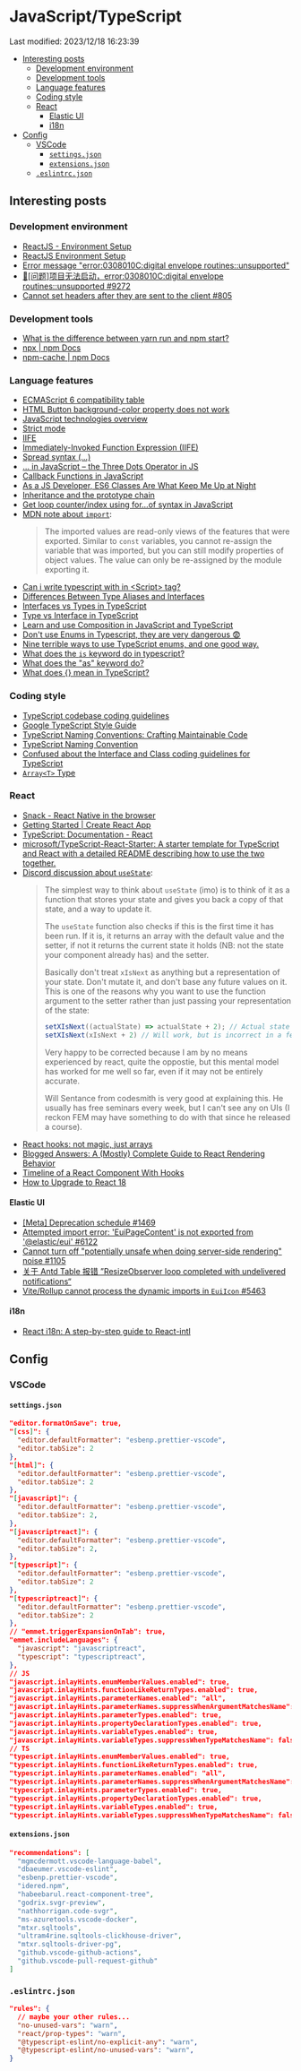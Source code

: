 # JavaScript/TypeScript

Last modified: 2023/12/18 16:23:39

- [Interesting posts](#interesting-posts)
  - [Development environment](#development-environment)
  - [Development tools](#development-tools)
  - [Language features](#language-features)
  - [Coding style](#coding-style)
  - [React](#react)
    - [Elastic UI](#elastic-ui)
    - [i18n](#i18n)
- [Config](#config)
  - [VSCode](#vscode)
    - [`settings.json`](#settingsjson)
    - [`extensions.json`](#extensionsjson)
  - [`.eslintrc.json`](#eslintrcjson)

## Interesting posts

### Development environment

- [ReactJS - Environment Setup](https://www.tutorialspoint.com/reactjs/reactjs_environment_setup.htm)
- [ReactJS Environment Setup](https://www.geeksforgeeks.org/reactjs-environment-setup/)
- [Error message "error:0308010C:digital envelope routines::unsupported"](https://stackoverflow.com/questions/69692842/error-message-error0308010cdigital-envelope-routinesunsupported)
- [🧐[问题]项目无法启动，error:0308010C:digital envelope routines::unsupported #9272](https://github.com/ant-design/ant-design-pro/issues/9272#issuecomment-1083276843)
- [Cannot set headers after they are sent to the client #805](https://github.com/http-party/http-server/issues/805)

### Development tools

- [What is the difference between yarn run and npm start?](https://stackoverflow.com/questions/40619269/what-is-the-difference-between-yarn-run-and-npm-start)
- [npx \| npm Docs](https://docs.npmjs.com/cli/v9/commands/npx?v=true)
- [npm-cache \| npm Docs](https://docs.npmjs.com/cli/v9/commands/npm-cache?v=true)

### Language features

- [ECMAScript 6 compatibility table](https://kangax.github.io/compat-table/es6/)
- [HTML Button background-color property does not work](https://stackoverflow.com/questions/41180844/html-button-background-color-property-does-not-work)
- [JavaScript technologies overview](https://developer.mozilla.org/en-US/docs/Web/JavaScript/JavaScript_technologies_overview)
- [Strict mode](https://developer.mozilla.org/en-US/docs/Web/JavaScript/Reference/Strict_mode)
- [IIFE](https://developer.mozilla.org/en-US/docs/Glossary/IIFE)
- [Immediately-Invoked Function Expression (IIFE)](https://benalman.com/news/2010/11/immediately-invoked-function-expression/)
- [Spread syntax (...)](https://developer.mozilla.org/en-US/docs/Web/JavaScript/Reference/Operators/Spread_syntax)
- [... in JavaScript – the Three Dots Operator in JS](https://www.freecodecamp.org/news/three-dots-operator-in-javascript/)
- [Callback Functions in JavaScript](https://www.impressivewebs.com/callback-functions-javascript/)
- [As a JS Developer, ES6 Classes Are What Keep Me Up at Night](https://www.toptal.com/javascript/es6-class-chaos-keeps-js-developer-up)
- [Inheritance and the prototype chain](https://developer.mozilla.org/en-US/docs/Web/JavaScript/Inheritance_and_the_prototype_chain)
- [Get loop counter/index using for…of syntax in JavaScript](https://stackoverflow.com/questions/10179815/get-loop-counter-index-using-for-of-syntax-in-javascript)
- [MDN note about `import`](https://developer.mozilla.org/en-US/docs/Web/JavaScript/Guide/Modules#importing_features_into_your_script):
  > The imported values are read-only views of the features that were exported. Similar to `const` variables, you cannot re-assign the variable that was imported, but you can still modify properties of object values. The value can only be re-assigned by the module exporting it.
- [Can i write typescript with in \<Script\> tag?](https://stackoverflow.com/questions/56106649/can-i-write-typescript-with-in-script-tag)
- [Differences Between Type Aliases and Interfaces](https://www.typescriptlang.org/docs/handbook/2/everyday-types.html#differences-between-type-aliases-and-interfaces)
- [Interfaces vs Types in TypeScript](https://stackoverflow.com/questions/37233735/interfaces-vs-types-in-typescript/52682220#52682220)
- [Type vs Interface in TypeScript](https://blog.bitsrc.io/type-vs-interface-in-typescript-cf3c00bc04ae)
- [Learn and use Composition in JavaScript and TypeScript](https://softchris.github.io/pages/javascript-composition.html)
- [Don't use Enums in Typescript, they are very dangerous 😨](https://dev.to/ivanzm123/dont-use-enums-in-typescript-they-are-very-dangerous-57bh)
- [Nine terrible ways to use TypeScript enums, and one good way.](https://bluepnume.medium.com/nine-terrible-ways-to-use-typescript-enums-and-one-good-way-f9c7ec68bf15)
- [What does the `is` keyword do in typescript?](https://stackoverflow.com/questions/40081332/what-does-the-is-keyword-do-in-typescript)
- [What does the "as" keyword do?](https://stackoverflow.com/questions/55781559/what-does-the-as-keyword-do)
- [What does {} mean in TypeScript?](https://stackoverflow.com/questions/60381643/what-does-mean-in-typescript)

### Coding style

- [TypeScript codebase coding guidelines](https://github.com/Microsoft/TypeScript/wiki/Coding-guidelines)
- [Google TypeScript Style Guide](https://google.github.io/styleguide/tsguide.html)
- [TypeScript Naming Conventions: Crafting Maintainable Code](https://aykhanhuseyn.medium.com/typescript-naming-conventions-crafting-maintainable-code-7d872234fe17)
- [TypeScript Naming Convention](https://dev.to/shintoshio_me/typescript-naming-convention-2bbg)
- [Confused about the Interface and Class coding guidelines for TypeScript](https://stackoverflow.com/questions/31876947/confused-about-the-interface-and-class-coding-guidelines-for-typescript)
- [`Array<T>` Type](https://google.github.io/styleguide/tsguide.html#arrayt-type)

### React

- [Snack - React Native in the browser](https://snack.expo.dev/)
- [Getting Started \| Create React App](https://create-react-app.dev/docs/getting-started)
- [TypeScript: Documentation - React](https://www.typescriptlang.org/docs/handbook/react.html)
- [microsoft/TypeScript-React-Starter: A starter template for TypeScript and React with a detailed README describing how to use the two together.](https://github.com/microsoft/TypeScript-React-Starter)
- [Discord discussion about `useState`](https://discord.com/channels/102860784329052160/103696749012467712/1142056424826994698):
  > The simplest way to think about `useState` (imo) is to think of it as a function that stores your state and gives you back a copy of that state, and a way to update it.
  >
  > The `useState` function also checks if this is the first time it has been run. If it is, it returns an array with the default value and the setter, if not it returns the current state it holds (NB: not the state your component already has) and the setter.
  >
  > Basically don't treat `xIsNext` as anything but a representation of your state. Don't mutate it, and don't base any future values on it. This is one of the reasons why you want to use the function argument to the setter rather than just passing your representation of the state:
  >
  > ```javascript
  > setXIsNext((actualState) => actualState + 2); // Actual state taken from the setter, which has a closure on the real state
  > setXIsNext(xIsNext + 2) // Will work, but is incorrect in a few very rare cases, because xIsNext can be stale
  > ```
  >
  > Very happy to be corrected because I am by no means experienced by react, quite the oppostie, but this mental model has worked for me well so far, even if it may not be entirely accurate.
  >
  > Will Sentance from codesmith is very good at explaining this. He usually has free seminars every week, but I can't see any on UIs (I reckon FEM may have something to do with that since he released a course).
- [React hooks: not magic, just arrays](https://medium.com/@ryardley/react-hooks-not-magic-just-arrays-cd4f1857236e)
- [Blogged Answers: A (Mostly) Complete Guide to React Rendering Behavior](https://blog.isquaredsoftware.com/2020/05/blogged-answers-a-mostly-complete-guide-to-react-rendering-behavior/)
- [Timeline of a React Component With Hooks](https://julesblom.com/writing/react-hook-component-timeline)
- [How to Upgrade to React 18](https://react.dev/blog/2022/03/08/react-18-upgrade-guide#updates-to-client-rendering-apis)

#### Elastic UI

- [\[Meta\] Deprecation schedule #1469](https://github.com/elastic/eui/issues/1469)
- [Attempted import error: 'EuiPageContent' is not exported from '@elastic/eui' #6122](https://github.com/elastic/eui/issues/6122)
- [Cannot turn off "potentially unsafe when doing server-side rendering" noise #1105](https://github.com/emotion-js/emotion/issues/1105)
- [关于 Antd Table 报错 ”ResizeObserver loop completed with undelivered notifications“](https://juejin.cn/post/7262623363700981797)
- [Vite/Rollup cannot process the dynamic imports in `EuiIcon` #5463](https://github.com/elastic/eui/issues/5463)

#### i18n

- [React i18n: A step-by-step guide to React-intl](https://lokalise.com/blog/react-i18n-intl/)

## Config

### VSCode

#### `settings.json`

```json
"editor.formatOnSave": true,
"[css]": {
  "editor.defaultFormatter": "esbenp.prettier-vscode",
  "editor.tabSize": 2
},
"[html]": {
  "editor.defaultFormatter": "esbenp.prettier-vscode",
  "editor.tabSize": 2
},
"[javascript]": {
  "editor.defaultFormatter": "esbenp.prettier-vscode",
  "editor.tabSize": 2,
},
"[javascriptreact]": {
  "editor.defaultFormatter": "esbenp.prettier-vscode",
  "editor.tabSize": 2,
},
"[typescript]": {
  "editor.defaultFormatter": "esbenp.prettier-vscode",
  "editor.tabSize": 2
},
"[typescriptreact]": {
  "editor.defaultFormatter": "esbenp.prettier-vscode",
  "editor.tabSize": 2
},
// "emmet.triggerExpansionOnTab": true,
"emmet.includeLanguages": {
  "javascript": "javascriptreact",
  "typescript": "typescriptreact",
},
// JS
"javascript.inlayHints.enumMemberValues.enabled": true,
"javascript.inlayHints.functionLikeReturnTypes.enabled": true,
"javascript.inlayHints.parameterNames.enabled": "all",
"javascript.inlayHints.parameterNames.suppressWhenArgumentMatchesName": true,
"javascript.inlayHints.parameterTypes.enabled": true,
"javascript.inlayHints.propertyDeclarationTypes.enabled": true,
"javascript.inlayHints.variableTypes.enabled": true,
"javascript.inlayHints.variableTypes.suppressWhenTypeMatchesName": false,
// TS
"typescript.inlayHints.enumMemberValues.enabled": true,
"typescript.inlayHints.functionLikeReturnTypes.enabled": true,
"typescript.inlayHints.parameterNames.enabled": "all",
"typescript.inlayHints.parameterNames.suppressWhenArgumentMatchesName": true,
"typescript.inlayHints.parameterTypes.enabled": true,
"typescript.inlayHints.propertyDeclarationTypes.enabled": true,
"typescript.inlayHints.variableTypes.enabled": true,
"typescript.inlayHints.variableTypes.suppressWhenTypeMatchesName": false,
```

#### `extensions.json`

```json
"recommendations": [
  "mgmcdermott.vscode-language-babel",
  "dbaeumer.vscode-eslint",
  "esbenp.prettier-vscode",
  "idered.npm",
  "habeebarul.react-component-tree",
  "godrix.svgr-preview",
  "nathhorrigan.code-svgr",
  "ms-azuretools.vscode-docker",
  "mtxr.sqltools",
  "ultram4rine.sqltools-clickhouse-driver",
  "mtxr.sqltools-driver-pg",
  "github.vscode-github-actions",
  "github.vscode-pull-request-github"
]
```

### `.eslintrc.json`

```json
"rules": {
  // maybe your other rules...
  "no-unused-vars": "warn",
  "react/prop-types": "warn",
  "@typescript-eslint/no-explicit-any": "warn",
  "@typescript-eslint/no-unused-vars": "warn",
}
```
